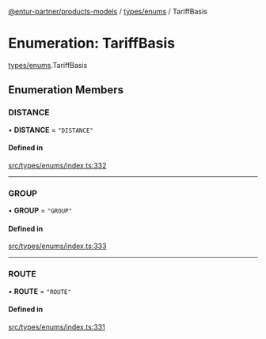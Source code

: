 [@entur-partner/products-models](../README.md) / [types/enums](../modules/types_enums.md) / TariffBasis

# Enumeration: TariffBasis

[types/enums](../modules/types_enums.md).TariffBasis

## Enumeration Members

### DISTANCE

• **DISTANCE** = ``"DISTANCE"``

#### Defined in

[src/types/enums/index.ts:332](https://github.com/entur/products-models/blob/main/src/types/enums/index.ts#L332)

___

### GROUP

• **GROUP** = ``"GROUP"``

#### Defined in

[src/types/enums/index.ts:333](https://github.com/entur/products-models/blob/main/src/types/enums/index.ts#L333)

___

### ROUTE

• **ROUTE** = ``"ROUTE"``

#### Defined in

[src/types/enums/index.ts:331](https://github.com/entur/products-models/blob/main/src/types/enums/index.ts#L331)
